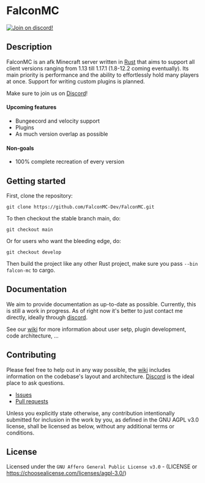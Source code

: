 # FalconMC
[![Join on discord!](https://shields.io/discord/925832475912065024)](https://discord.com/invite/HC82fwYXW5)


## Description
FalconMC is an afk Minecraft server written in [Rust](https://rust-lang.org/) that aims to support all client versions ranging from 1.13 till 1.17.1 (1.8-12.2 coming eventually). Its main priority is performance and the ability to effortlessly hold many players at once. Support for writing custom plugins is planned.

Make sure to join us on [Discord](https://discord.com/invite/HC82fwYXW5)!

#### Upcoming features
- Bungeecord and velocity support
- Plugins
- As much version overlap as possible

#### Non-goals
- 100% complete recreation of every version

## Getting started
First, clone the repository:
```git
git clone https://github.com/FalconMC-Dev/FalconMC.git
```

To then checkout the stable branch main, do:
```git
git checkout main
```
Or for users who want the bleeding edge, do:
```git
git checkout develop
```

Then build the project like any other Rust project,
make sure you pass `--bin falcon-mc` to cargo.

## Documentation
We aim to provide documentation as up-to-date as possible.
Currently, this is still a work in progress. As of right now it's better to just contact me directly, ideally through [discord](https://discord.com/invite/HC82fwYXW5).

See our [wiki](https://wiki.falconmc.org/) for more information about user setp, plugin development, code architecture, ...

## Contributing
Please feel free to help out in any way possible, the [wiki](https://wiki.falconmc.org/) includes information on the codebase's layout and architecture. [Discord](https://discord.com/invite/HC82fwYXW5) is the ideal place to ask questions.

- [Issues](https://github.com/FalconMC-Dev/FalconMC/issues)
- [Pull requests](https://github.com/FalconMC-Dev/FalconMC/pulls)

Unless you explicitly state otherwise, any contribution intentionally submitted for inclusion in the work by you, as defined in the GNU AGPL v3.0 license, shall be licensed as below, without any additional terms or conditions.

## License
Licensed under the `GNU Affero General Public License v3.0` - (LICENSE or https://choosealicense.com/licenses/agpl-3.0/)

